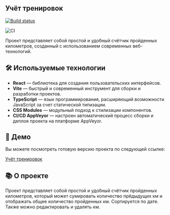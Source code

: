 ## Учёт тренировок

[![Build status](https://ci.appveyor.com/api/projects/status/j98xe1a9x2hyvdth?svg=true)](https://ci.appveyor.com/project/antonpnv/forms-steps)

![CI](https://github.com/antonpnv/forms--steps/actions/workflows/web.yml/badge.svg)

Проект представляет собой простой и удобный счётчик пройденных километров, созданный с использованием современных веб-технологий.

## 🛠️ Используемые технологии

- **React** — библиотека для создания пользовательских интерфейсов.
- **Vite** — быстрый и современный инструмент для сборки и разработки проектов.
- **TypeScript** — язык программирования, расширяющий возможности JavaScript за счет статической типизации.
- **CSS Modules** — модульный подход к стилизации компонентов.
- **CI/CD AppVeyor** — настроен автоматический процесс сборки и деплоя проекта на платформе AppVeyor.

## 🚀 Демо

Вы можете посмотреть готовую версию проекта по следующей ссылке:

[Учёт тренировок](https://antonpnv.github.io/steps/)

## 📚 О проекте

Проект представляет собой простой и удобный счётчик пройденных километров, который может сумировать количество прёдыдущих км и отображать общее количество пройденных км. Сортируется по дате. Также можно редактировать и удалять км.
